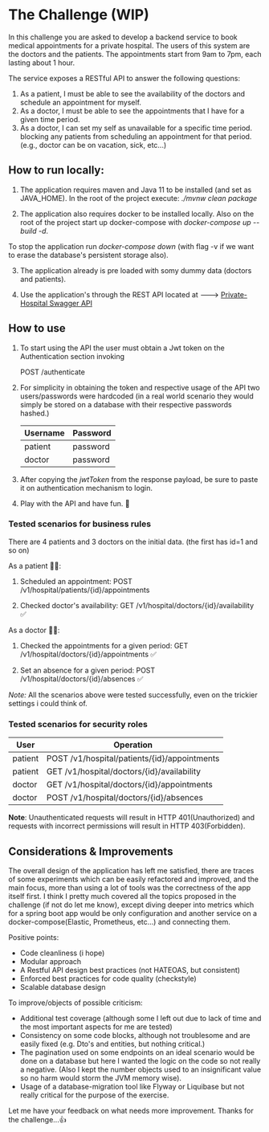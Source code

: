 # The Challenge (WIP)

In this challenge you are asked to develop a backend service to book medical appointments
for a private hospital. The users of this system are the doctors and the patients. The
appointments start from 9am to 7pm, each lasting about 1 hour.

The service exposes a RESTful API to answer the following questions:
1. As a patient, I must be able to see the availability of the doctors and schedule an
   appointment for myself.
2. As a doctor, I must be able to see the appointments that I have for a given time
   period.
3. As a doctor, I can set my self as unavailable for a specific time period. blocking any
   patients from scheduling an appointment for that period. (e.g., doctor can be on
   vacation, sick, etc...)

## How to run locally:
1. The application requires maven and Java 11 to be installed (and set as JAVA_HOME). In the root of the project execute: *./mvnw clean package*

2. The application also requires docker to be installed locally. Also on the root of the project start up docker-compose with *docker-compose up --build -d*. 
   
To stop the application run *docker-compose down* (with flag -v if we want to erase the database's persistent storage also).

3. The application already is pre loaded with somy dummy data (doctors and patients).

4. Use the application's through the REST API located at ---> [Private-Hospital Swagger API](http://localhost:8080/swagger-ui/index.html?configUrl=/v3/api-docs/swagger-config#/)

## How to use
1. To start using the API the user must obtain a Jwt token on the Authentication section invoking
   
   POST /authenticate

2. For simplicity in obtaining the token and respective usage of the API two users/passwords were hardcoded (in a real
   world scenario they would simply be stored on a database with their respective passwords hashed.) 

   Username | Password
   ------------ | -------------
   patient | password
   doctor | password

3. After copying the *jwtToken* from the response payload, be sure to paste it on authentication mechanism to login.

3. Play with the API and have fun. :muscle:


### Tested scenarios for business rules
There are 4 patients and 3 doctors on the initial data. (the first has id=1 and so on)

As a patient :mage_woman::
1. Scheduled an appointment: POST /v1/hospital/patients/{id}/appointments

2. Checked doctor's availability: GET /v1/hospital/doctors/{id}/availability :white_check_mark:

As a doctor :man_health_worker::
1. Checked the appointments for a given period: GET /v1/hospital/doctors/{id}/appointments :white_check_mark:

2. Set an absence for a given period: POST /v1/hospital/doctors/{id}/absences :white_check_mark:

*Note:* All the scenarios above were tested successfully, even on the trickier settings i could think of.

### Tested scenarios for security roles

User | Operation
------------ | -------------
patient | POST /v1/hospital/patients/{id}/appointments
patient | GET /v1/hospital/doctors/{id}/availability
doctor |  GET /v1/hospital/doctors/{id}/appointments
doctor |  POST /v1/hospital/doctors/{id}/absences

**Note**: Unauthenticated requests will result in HTTP 401(Unauthorized)
and requests with incorrect permissions will result in HTTP 403(Forbidden). 

## Considerations & Improvements
The overall design of the application has left me satisfied, there are traces of some experiments which can be easily 
refactored and improved, and the main focus, more than using a lot of tools was the correctness of the app itself first.
I think I pretty much covered all the topics proposed in the challenge (if not do let me know), except diving deeper into metrics which for a spring boot app would be only 
configuration and another service on a docker-compose(Elastic, Prometheus, etc...) and connecting them.

Positive points:
- Code cleanliness (i hope)
- Modular approach
- A Restful API design best practices (not HATEOAS, but consistent)
- Enforced best practices for code quality (checkstyle)
- Scalable database design

To improve/objects of possible criticism:
- Additional test coverage (although some I left out due to lack of time and the most important aspects for me are tested)
- Consistency on some code blocks, although not troublesome and are easily fixed (e.g. Dto's and entities, but nothing critical.)
- The pagination used on some endpoints on an ideal scenario would be done on a database but here I wanted the logic on the code so not really a negative.
  (Also I kept the number objects used to an insignificant value so no harm would storm the JVM memory wise).  
- Usage of a database-migration tool like Flyway or Liquibase but not really critical for the purpose of the exercise. 


Let me have your feedback on what needs more improvement. Thanks for the challenge...:thumbsup:

